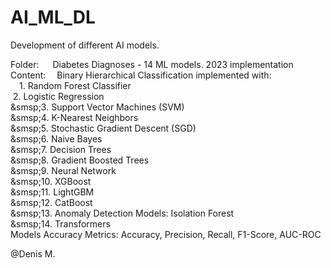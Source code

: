 # AI_ML_DL

Development of different AI models.<br>

Folder:&nbsp;     &emsp;Diabetes Diagnoses - 14 ML models. 2023 implementation<br>
Content:    &emsp;Binary Hierarchical Classification implemented with:<br>
&emsp;1. Random Forest Classifier<br>
&nbsp;2. Logistic Regression<br>
&smsp;3. Support Vector Machines (SVM)<br>
&smsp;4. K-Nearest Neighbors<br>
&smsp;5. Stochastic Gradient Descent (SGD)<br>
&smsp;6. Naive Bayes<br>
&smsp;7. Decision Trees<br>
&smsp;8. Gradient Boosted Trees<br>
&smsp;9. Neural Network<br>
&smsp;10. XGBoost<br>
&smsp;11. LightGBM<br>
&smsp;12. CatBoost<br>
&smsp;13. Anomaly Detection Models: Isolation Forest<br>
&smsp;14. Transformers<br>
Models Accuracy Metrics: Accuracy, Precision, Recall, F1-Score, AUC-ROC<br>

@Denis M.
